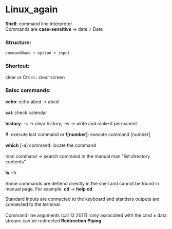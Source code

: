 # Linux_again
**Shell**: command line interpreter<br>
Commands are **case-sensitive** -> date ≠ Date
### Structure:

    commandName + option + input
  
### Shortcut:
clear or Ctrl+L: clear screen

### Baisc commands:
**echo**: echo abcd -> abcd<br><br>
**cal**: check calendar<br><br>
**history**: -c -> clear history; -w -> write and make it permanent<br><br>
**!!**: execute last command or **![number]**: execute command [number]<br><br>
**which** [-a] command: locate the command<br><br>
man command -> search command in the manual
man "list directory contents"<br><br>
**ls** -lh<br><br>
Some commands are defiend directly in the shell and cannot be found in manual page. For example: **cd** -> **help cd**

Standard inputs are connected to the keyboard and standars outputs are connected to the terminal<br><br>
Command line arguments (cal 12 2017): only associated with the cmd ≠ data stream: can be redirected
**Redirection**
**Piping**

